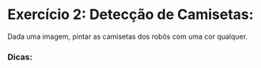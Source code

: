 # Exercício 2: Detecção de Camisetas:
Dada uma imagem, pintar as camisetas dos robôs com uma cor qualquer.

### Dicas:
